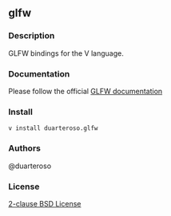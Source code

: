 ## glfw

### Description
GLFW bindings for the V language.

### Documentation
Please follow the official [GLFW documentation](https://www.glfw.org/documentation.html)

### Install
`v install duarteroso.glfw`

### Authors
@duarteroso

### License
[2-clause BSD License](https://opensource.org/licenses/BSD-2-Clause)
